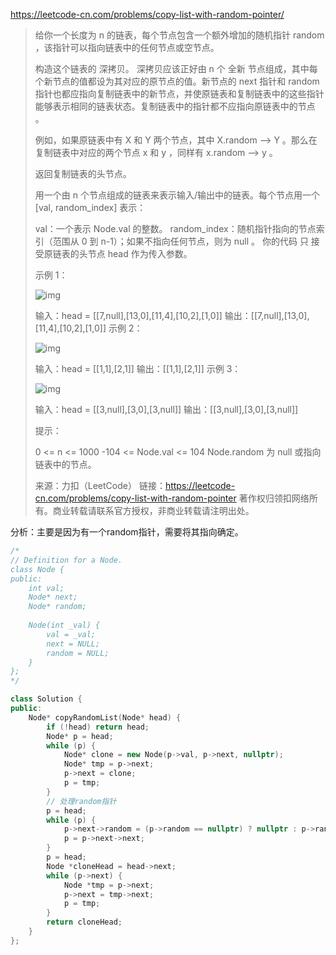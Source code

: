 https://leetcode-cn.com/problems/copy-list-with-random-pointer/

> 给你一个长度为 n 的链表，每个节点包含一个额外增加的随机指针 random ，该指针可以指向链表中的任何节点或空节点。
>
> 构造这个链表的 深拷贝。 深拷贝应该正好由 n 个 全新 节点组成，其中每个新节点的值都设为其对应的原节点的值。新节点的 next 指针和 random 指针也都应指向复制链表中的新节点，并使原链表和复制链表中的这些指针能够表示相同的链表状态。复制链表中的指针都不应指向原链表中的节点 。
>
> 例如，如果原链表中有 X 和 Y 两个节点，其中 X.random --> Y 。那么在复制链表中对应的两个节点 x 和 y ，同样有 x.random --> y 。
>
> 返回复制链表的头节点。
>
> 用一个由 n 个节点组成的链表来表示输入/输出中的链表。每个节点用一个 [val, random_index] 表示：
>
> val：一个表示 Node.val 的整数。
> random_index：随机指针指向的节点索引（范围从 0 到 n-1）；如果不指向任何节点，则为  null 。
> 你的代码 只 接受原链表的头节点 head 作为传入参数。
>
>  
>
> 示例 1：
>
> ![img](https://assets.leetcode-cn.com/aliyun-lc-upload/uploads/2020/01/09/e1.png)
>
> 输入：head = [[7,null],[13,0],[11,4],[10,2],[1,0]]
> 输出：[[7,null],[13,0],[11,4],[10,2],[1,0]]
> 示例 2：
>
> ![img](https://assets.leetcode-cn.com/aliyun-lc-upload/uploads/2020/01/09/e2.png)
>
> 输入：head = [[1,1],[2,1]]
> 输出：[[1,1],[2,1]]
> 示例 3：
>
> ![img](https://assets.leetcode-cn.com/aliyun-lc-upload/uploads/2020/01/09/e3.png)
>
> 输入：head = [[3,null],[3,0],[3,null]]
> 输出：[[3,null],[3,0],[3,null]]
>
>
> 提示：
>
> 0 <= n <= 1000
> -104 <= Node.val <= 104
> Node.random 为 null 或指向链表中的节点。
>
> 来源：力扣（LeetCode）
> 链接：https://leetcode-cn.com/problems/copy-list-with-random-pointer
> 著作权归领扣网络所有。商业转载请联系官方授权，非商业转载请注明出处。

分析：主要是因为有一个random指针，需要将其指向确定。

```cpp
/*
// Definition for a Node.
class Node {
public:
    int val;
    Node* next;
    Node* random;
    
    Node(int _val) {
        val = _val;
        next = NULL;
        random = NULL;
    }
};
*/

class Solution {
public:
    Node* copyRandomList(Node* head) {
        if (!head) return head;
        Node* p = head;
        while (p) {
            Node* clone = new Node(p->val, p->next, nullptr);
            Node* tmp = p->next;
            p->next = clone;
            p = tmp;
        }
        // 处理random指针
        p = head;
        while (p) {
            p->next->random = (p->random == nullptr) ? nullptr : p->random->next;
            p = p->next->next;
        }
        p = head;
        Node *cloneHead = head->next;
        while (p->next) {
            Node *tmp = p->next;
            p->next = tmp->next;
            p = tmp;
        }
        return cloneHead;
    }
};
```


